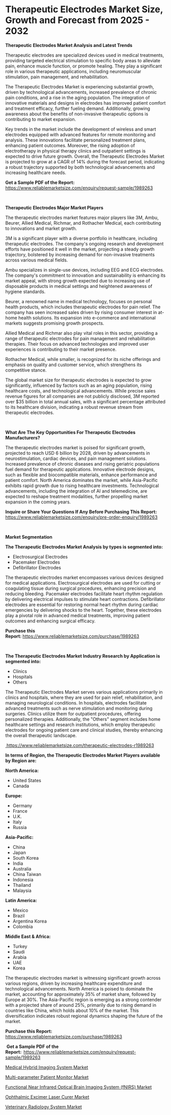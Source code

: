 <p><h1>Therapeutic Electrodes Market Size, Growth and Forecast from 2025 - 2032</h1></p><p><strong>Therapeutic Electrodes Market Analysis and Latest Trends</strong></p>
<p><p>Therapeutic electrodes are specialized devices used in medical treatments, providing targeted electrical stimulation to specific body areas to alleviate pain, enhance muscle function, or promote healing. They play a significant role in various therapeutic applications, including neuromuscular stimulation, pain management, and rehabilitation.</p><p>The Therapeutic Electrodes Market is experiencing substantial growth, driven by technological advancements, increased prevalence of chronic pain conditions, and a rise in the aging population. The integration of innovative materials and designs in electrodes has improved patient comfort and treatment efficacy, further fueling demand. Additionally, growing awareness about the benefits of non-invasive therapeutic options is contributing to market expansion.</p><p>Key trends in the market include the development of wireless and smart electrodes equipped with advanced features for remote monitoring and analysis. These innovations facilitate personalized treatment plans, enhancing patient outcomes. Moreover, the rising adoption of electrotherapy in physical therapy clinics and outpatient settings is expected to drive future growth. Overall, the Therapeutic Electrodes Market is projected to grow at a CAGR of 14% during the forecast period, indicating a robust trajectory supported by both technological advancements and increasing healthcare needs.</p></p>
<p><strong>Get a Sample PDF of the Report:&nbsp;</strong> <a href="https://www.reliablemarketsize.com/enquiry/request-sample/1989263?utm_campaign=1898&utm_medium=2&utm_source=Github&utm_content=ia&utm_term=05032025&utm_id=therapeutic-electrodes">https://www.reliablemarketsize.com/enquiry/request-sample/1989263</a></p>
<p>&nbsp;</p>
<p><strong>Therapeutic Electrodes Major Market Players</strong></p>
<p><p>The therapeutic electrodes market features major players like 3M, Ambu, Beurer, Allied Medical, Richmar, and Rothacher Medical, each contributing to innovations and market growth. </p><p>3M is a significant player with a diverse portfolio in healthcare, including therapeutic electrodes. The company's ongoing research and development efforts have positioned it well in the market, projecting a steady growth trajectory, bolstered by increasing demand for non-invasive treatments across various medical fields. </p><p>Ambu specializes in single-use devices, including EEG and ECG electrodes. The company's commitment to innovation and sustainability is enhancing its market appeal, with strong growth expected due to increasing use of disposable products in medical settings and heightened awareness of hygiene standards.</p><p>Beurer, a renowned name in medical technology, focuses on personal health products, which includes therapeutic electrodes for pain relief. The company has seen increased sales driven by rising consumer interest in at-home health solutions. Its expansion into e-commerce and international markets suggests promising growth prospects.</p><p>Allied Medical and Richmar also play vital roles in this sector, providing a range of therapeutic electrodes for pain management and rehabilitation therapies. Their focus on advanced technologies and improved user experiences is contributing to their market presence.</p><p>Rothacher Medical, while smaller, is recognized for its niche offerings and emphasis on quality and customer service, which strengthens its competitive stance.</p><p>The global market size for therapeutic electrodes is expected to grow significantly, influenced by factors such as an aging population, rising healthcare costs, and technological advancements. While precise sales revenue figures for all companies are not publicly disclosed, 3M reported over $35 billion in total annual sales, with a significant percentage attributed to its healthcare division, indicating a robust revenue stream from therapeutic electrodes.</p></p>
<p>&nbsp;</p>
<p><strong>What Are The Key Opportunities For Therapeutic Electrodes Manufacturers?</strong></p>
<p><p>The therapeutic electrodes market is poised for significant growth, projected to reach USD 6 billion by 2028, driven by advancements in neurostimulation, cardiac devices, and pain management solutions. Increased prevalence of chronic diseases and rising geriatric populations fuel demand for therapeutic applications. Innovative electrode designs, such as flexible and biocompatible materials, enhance performance and patient comfort. North America dominates the market, while Asia-Pacific exhibits rapid growth due to rising healthcare investments. Technological advancements, including the integration of AI and telemedicine, are expected to reshape treatment modalities, further propelling market expansion in the coming years.</p></p>
<p><strong>Inquire or Share Your Questions If Any Before Purchasing This Report:</strong> <a href="https://www.reliablemarketsize.com/enquiry/pre-order-enquiry/1989263?utm_campaign=1898&utm_medium=2&utm_source=Github&utm_content=ia&utm_term=05032025&utm_id=therapeutic-electrodes">https://www.reliablemarketsize.com/enquiry/pre-order-enquiry/1989263</a></p>
<p>&nbsp;</p>
<p><strong>Market Segmentation</strong></p>
<p><strong>The Therapeutic Electrodes Market Analysis by types is segmented into:</strong></p>
<p><ul><li>Electrosurgical Electrodes</li><li>Pacemaker Electrodes</li><li>Defibrillator Electrodes</li></ul></p>
<p><p>The therapeutic electrodes market encompasses various devices designed for medical applications. Electrosurgical electrodes are used for cutting or coagulating tissue during surgical procedures, enhancing precision and reducing bleeding. Pacemaker electrodes facilitate heart rhythm regulation by delivering electrical impulses to stimulate heart contractions. Defibrillator electrodes are essential for restoring normal heart rhythm during cardiac emergencies by delivering shocks to the heart. Together, these electrodes play a pivotal role in advanced medical treatments, improving patient outcomes and enhancing surgical efficacy.</p></p>
<p><strong>Purchase this Report:&nbsp;</strong><a href="https://www.reliablemarketsize.com/purchase/1989263?utm_campaign=1898&utm_medium=2&utm_source=Github&utm_content=ia&utm_term=05032025&utm_id=therapeutic-electrodes">https://www.reliablemarketsize.com/purchase/1989263</a></p>
<p>&nbsp;</p>
<p><strong>The Therapeutic Electrodes Market Industry Research by Application is segmented into:</strong></p>
<p><ul><li>Clinics</li><li>Hospitals</li><li>Others</li></ul></p>
<p><p>The Therapeutic Electrodes Market serves various applications primarily in clinics and hospitals, where they are used for pain relief, rehabilitation, and managing neurological conditions. In hospitals, electrodes facilitate advanced treatments such as nerve stimulation and monitoring during surgeries. Clinics utilize them for outpatient procedures, offering personalized therapies. Additionally, the "Others" segment includes home healthcare settings and research institutions, which employ therapeutic electrodes for ongoing patient care and clinical studies, thereby enhancing the overall therapeutic landscape.</p></p>
<p><a href="https://www.reliablemarketsize.com/therapeutic-electrodes-r1989263?utm_campaign=1898&utm_medium=2&utm_source=Github&utm_content=ia&utm_term=05032025&utm_id=therapeutic-electrodes">&nbsp;https://www.reliablemarketsize.com/therapeutic-electrodes-r1989263</a></p>
<p><strong>In terms of Region, the Therapeutic Electrodes Market Players available by Region are:</strong></p>
<p>
    <p> <strong> North America: </strong>
        <ul>
            <li>United States</li>
            <li>Canada</li>
        </ul>
        </p> 
    <p> <strong> Europe: </strong>
        <ul>
            <li>Germany</li>
            <li>France</li>
            <li>U.K.</li>
            <li>Italy</li>
            <li>Russia</li>
        </ul>
        </p> 
    <p> <strong> Asia-Pacific: </strong>
        <ul>
            <li>China</li>
            <li>Japan</li>
            <li>South Korea</li>
            <li>India</li>
            <li>Australia</li>
            <li>China Taiwan</li>
            <li>Indonesia</li>
            <li>Thailand</li>
            <li>Malaysia</li>
        </ul>
        </p> 
    <p> <strong> Latin America: </strong>
        <ul>
            <li>Mexico</li>
            <li>Brazil</li>
            <li>Argentina Korea</li>
            <li>Colombia</li>
        </ul>
        </p> 
    <p> <strong> Middle East & Africa: </strong>
        <ul>
            <li>Turkey</li>
            <li>Saudi</li>
            <li>Arabia</li>
            <li>UAE</li>
            <li>Korea</li>
        </ul>
    </p>
    </p>
<p><p>The therapeutic electrodes market is witnessing significant growth across various regions, driven by increasing healthcare expenditure and technological advancements. North America is poised to dominate the market, accounting for approximately 35% of market share, followed by Europe at 30%. The Asia-Pacific region is emerging as a strong contender with a projected share of around 25%, primarily due to rising demand in countries like China, which holds about 10% of the market. This diversification indicates robust regional dynamics shaping the future of the market.</p></p>
<p><strong>Purchase this Report: </strong><a href="https://www.reliablemarketsize.com/purchase/1989263?utm_campaign=1898&utm_medium=2&utm_source=Github&utm_content=ia&utm_term=05032025&utm_id=therapeutic-electrodes">https://www.reliablemarketsize.com/purchase/1989263</a></p>
<p>&nbsp;<strong>Get a Sample PDF of the Report:&nbsp;&nbsp;</strong><a href="https://www.reliablemarketsize.com/enquiry/request-sample/1989263?utm_campaign=1898&utm_medium=2&utm_source=Github&utm_content=ia&utm_term=05032025&utm_id=therapeutic-electrodes">https://www.reliablemarketsize.com/enquiry/request-sample/1989263</a></p>
<p><strong></strong></p>
<p><p><a href="https://github.com/rentzszaszjn/Market-Research-Report-List-1/blob/main/medical-hybrid-imaging-system-market.md?utm_campaign=1898&utm_medium=2&utm_source=Github&utm_content=ia&utm_term=05032025&utm_id=therapeutic-electrodes">Medical Hybrid Imaging System Market</a></p><p><a href="https://github.com/sitarzerpa3d/Market-Research-Report-List-1/blob/main/multi-parameter-patient-monitor-market.md?utm_campaign=1898&utm_medium=2&utm_source=Github&utm_content=ia&utm_term=05032025&utm_id=therapeutic-electrodes">Multi-parameter Patient Monitor Market</a></p><p><a href="https://github.com/perbetpereir/Market-Research-Report-List-1/blob/main/functional-near-infrared-optical-brain-imaging-system-fnirs-market.md?utm_campaign=1898&utm_medium=2&utm_source=Github&utm_content=ia&utm_term=05032025&utm_id=therapeutic-electrodes">Functional Near Infrared Optical Brain Imaging System (fNIRS) Market</a></p><p><a href="https://github.com/ziringebrur1/Market-Research-Report-List-1/blob/main/ophthalmic-excimer-laser-curer-market.md?utm_campaign=1898&utm_medium=2&utm_source=Github&utm_content=ia&utm_term=05032025&utm_id=therapeutic-electrodes">Ophthalmic Excimer Laser Curer Market</a></p><p><a href="https://github.com/kevoncesya4j/Market-Research-Report-List-1/blob/main/veterinary-radiology-system-market.md?utm_campaign=1898&utm_medium=2&utm_source=Github&utm_content=ia&utm_term=05032025&utm_id=therapeutic-electrodes">Veterinary Radiology System Market</a></p></p>